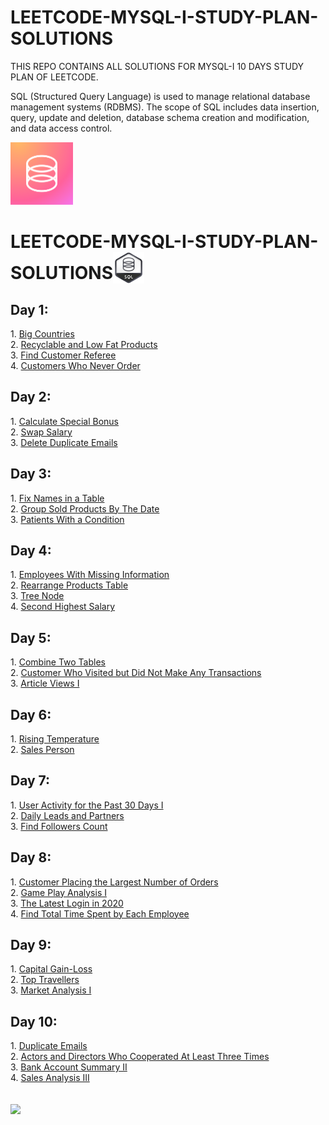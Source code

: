 # LEETCODE-MYSQL-I-STUDY-PLAN-SOLUTIONS
THIS REPO CONTAINS ALL SOLUTIONS FOR MYSQL-I 10 DAYS STUDY PLAN OF LEETCODE.

SQL (Structured Query Language) is used to manage relational database management systems (RDBMS). The scope of SQL includes data insertion, query, update and deletion, database schema creation and modification, and data access control.

<img src="https://github.com/its-red-eagle/LEETCODE-MYSQL-I-STUDY-PLAN-SOLUTIONS/blob/master/README%20Files/sql%20logo.png" width="100px" height="100px"/>

<h1>LEETCODE-MYSQL-I-STUDY-PLAN-SOLUTIONS<img src="https://github.com/its-red-eagle/LEETCODE-MYSQL-I-STUDY-PLAN-SOLUTIONS/blob/master/README%20Files/SQLI.png"width="50px"height="50px" align="absbottom"/></h1>


<h2> Day 1:</h2>
1. <a href="https://github.com/its-red-eagle/LEETCODE-MYSQL-I-STUDY-PLAN-SOLUTIONS/blob/master/DAY%201%20SELECT/595.%20Big%20Countries.sql">Big Countries</a></br>
2. <a href="https://github.com/its-red-eagle/LEETCODE-MYSQL-I-STUDY-PLAN-SOLUTIONS/blob/master/DAY%201%20SELECT/1757.%20Recyclable%20and%20Low%20Fat%20Products.sql">Recyclable and Low Fat Products</a></br>
3. <a href="https://github.com/its-red-eagle/LEETCODE-MYSQL-I-STUDY-PLAN-SOLUTIONS/blob/master/DAY%201%20SELECT/584.%20Find%20Customer%20Referee.sql">Find Customer Referee</a></br>
4. <a href="https://github.com/its-red-eagle/LEETCODE-MYSQL-I-STUDY-PLAN-SOLUTIONS/blob/master/DAY%201%20SELECT/183.%20Customers%20Who%20Never%20Order.sql">Customers Who Never Order</a></br>


<h2> Day 2:</h2>
1. <a href="https://github.com/its-red-eagle/LEETCODE-MYSQL-I-STUDY-PLAN-SOLUTIONS/blob/master/DAY%202%20SELECT%20%26%20ORDER/1873.%20Calculate%20Special%20Bonus.sql">Calculate Special Bonus</a></br>
2. <a href="https://github.com/its-red-eagle/LEETCODE-MYSQL-I-STUDY-PLAN-SOLUTIONS/blob/master/DAY%202%20SELECT%20%26%20ORDER/627.%20Swap%20Salary.sql">Swap Salary</a></br>
3. <a href="https://github.com/its-red-eagle/LEETCODE-MYSQL-I-STUDY-PLAN-SOLUTIONS/blob/master/DAY%202%20SELECT%20%26%20ORDER/196.%20Delete%20Duplicate%20Emails.sql">Delete Duplicate Emails</a></br>

<h2> Day 3:</h2>
1. <a href="https://github.com/its-red-eagle/LEETCODE-MYSQL-I-STUDY-PLAN-SOLUTIONS/blob/master/Day%203%20STRING%20PROCESSING%20FUNCTIONS/1667.%20Fix%20Names%20in%20a%20Table.sql">Fix Names in a Table</a></br>
2. <a href="https://github.com/its-red-eagle/LEETCODE-MYSQL-I-STUDY-PLAN-SOLUTIONS/blob/master/Day%203%20STRING%20PROCESSING%20FUNCTIONS/1484.%20Group%20Sold%20Products%20By%20The%20Date.sql">Group Sold Products By The Date</a></br>
3. <a href="https://github.com/its-red-eagle/LEETCODE-MYSQL-I-STUDY-PLAN-SOLUTIONS/blob/master/Day%203%20STRING%20PROCESSING%20FUNCTIONS/1527.%20Patients%20With%20a%20Condition.sql">Patients With a Condition</a></br>

<h2> Day 4:</h2>
1. <a href="https://github.com/its-red-eagle/LEETCODE-MYSQL-I-STUDY-PLAN-SOLUTIONS/blob/master/DAY%204%20UNION%20%26%20SELECT/1965.%20Employees%20With%20Missing%20Information.sql">Employees With Missing Information</a></br>
2. <a href="https://github.com/its-red-eagle/LEETCODE-MYSQL-I-STUDY-PLAN-SOLUTIONS/blob/master/DAY%204%20UNION%20%26%20SELECT/1795.%20Rearrange%20Products%20Table.sql">Rearrange Products Table </a></br>
3. <a href="https://github.com/its-red-eagle/LEETCODE-MYSQL-I-STUDY-PLAN-SOLUTIONS/blob/master/DAY%204%20UNION%20%26%20SELECT/608.%20Tree%20Node.sql">Tree Node</a></br>
4. <a href="https://github.com/its-red-eagle/LEETCODE-MYSQL-I-STUDY-PLAN-SOLUTIONS/blob/master/DAY%204%20UNION%20%26%20SELECT/176.%20Second%20Highest%20Salary.sql">Second Highest Salary</a></br>

<h2> Day 5:</h2>
1. <a href="https://github.com/its-red-eagle/LEETCODE-MYSQL-I-STUDY-PLAN-SOLUTIONS/blob/master/DAY%205%20UNION/175.%20Combine%20Two%20Tables.sql">Combine Two Tables</a></br>
2. <a href="https://github.com/its-red-eagle/LEETCODE-MYSQL-I-STUDY-PLAN-SOLUTIONS/blob/master/DAY%205%20UNION/1581.%20Customer%20Who%20Visited%20but%20Did%20Not%20Make%20Any%20Transactions.sql">Customer Who Visited but Did Not Make Any Transactions</a></br>
3. <a href="https://github.com/its-red-eagle/LEETCODE-MYSQL-I-STUDY-PLAN-SOLUTIONS/blob/master/DAY%205%20UNION/1148.%20Article%20Views%20I.sql">Article Views I</a></br>

<h2> Day 6:</h2>
1. <a href="https://github.com/its-red-eagle/LEETCODE-MYSQL-I-STUDY-PLAN-SOLUTIONS/blob/master/DAY%206%20UNION/197.%20Rising%20Temperature.sql">Rising Temperature</a></br>
2. <a href="https://github.com/its-red-eagle/LEETCODE-MYSQL-I-STUDY-PLAN-SOLUTIONS/blob/master/DAY%206%20UNION/607.%20Sales%20Person.sql">Sales Person</a></br>

<h2> Day 7:</h2>
1. <a href="https://github.com/its-red-eagle/LEETCODE-MYSQL-I-STUDY-PLAN-SOLUTIONS/blob/master/DAY%207%20FUNCTION/1141.%20User%20Activity%20for%20the%20Past%2030%20Days%20I.sql">User Activity for the Past 30 Days I</a></br>
2. <a href="https://github.com/its-red-eagle/LEETCODE-MYSQL-I-STUDY-PLAN-SOLUTIONS/blob/master/DAY%207%20FUNCTION/1693.%20Daily%20Leads%20and%20Partners.sql">Daily Leads and Partners</a></br>
3. <a href="https://github.com/its-red-eagle/LEETCODE-MYSQL-I-STUDY-PLAN-SOLUTIONS/blob/master/DAY%207%20FUNCTION/1729.%20Find%20Followers%20Count.sql">Find Followers Count</a></br>

<h2> Day 8:</h2>
1. <a href="https://github.com/its-red-eagle/LEETCODE-MYSQL-I-STUDY-PLAN-SOLUTIONS/blob/master/DAY%208%20FUNCTION/586.%20Customer%20Placing%20the%20Largest%20Number%20of%20Orders.sql">Customer Placing the Largest Number of Orders</a></br>
2. <a href="https://github.com/its-red-eagle/LEETCODE-MYSQL-I-STUDY-PLAN-SOLUTIONS/blob/master/DAY%208%20FUNCTION/511.%20Game%20Play%20Analysis%20I.sql">Game Play Analysis I</a></br>
3. <a href="https://github.com/its-red-eagle/LEETCODE-MYSQL-I-STUDY-PLAN-SOLUTIONS/blob/master/DAY%208%20FUNCTION/1890.%20The%20Latest%20Login%20in%202020.sql">The Latest Login in 2020</a></br>
4. <a href="https://github.com/its-red-eagle/LEETCODE-MYSQL-I-STUDY-PLAN-SOLUTIONS/blob/master/DAY%208%20FUNCTION/1741.%20Find%20Total%20Time%20Spent%20by%20Each%20Employee.sql">Find Total Time Spent by Each Employee</a></br>

<h2> Day 9:</h2>
1. <a href="https://github.com/its-red-eagle/LEETCODE-MYSQL-I-STUDY-PLAN-SOLUTIONS/blob/master/DAY%209%20CONTROL%20OF%20FLOW/1393.%20Capital%20Gain%20OR%20Loss.sql">Capital Gain-Loss</a></br>
2. <a href="https://github.com/its-red-eagle/LEETCODE-MYSQL-I-STUDY-PLAN-SOLUTIONS/blob/master/DAY%209%20CONTROL%20OF%20FLOW/1407.%20Top%20Travellers.sql">Top Travellers</a></br>
3. <a href="https://github.com/its-red-eagle/LEETCODE-MYSQL-I-STUDY-PLAN-SOLUTIONS/blob/master/DAY%209%20CONTROL%20OF%20FLOW/1158.%20Market%20Analysis%20I.sql">Market Analysis I</a></br>

<h2> Day 10:</h2>
1. <a href="https://github.com/its-red-eagle/LEETCODE-MYSQL-I-STUDY-PLAN-SOLUTIONS/blob/master/DAY%2010%20WHERE/182.%20Duplicate%20Emails.sql">Duplicate Emails</a></br>
2. <a href="https://github.com/its-red-eagle/LEETCODE-MYSQL-I-STUDY-PLAN-SOLUTIONS/blob/master/DAY%2010%20WHERE/1050.%20Actors%20and%20Directors%20Who%20Cooperated%20At%20Least%20Three%20Times.sql">Actors and Directors Who Cooperated At Least Three Times</a></br>
3. <a href="https://github.com/its-red-eagle/LEETCODE-MYSQL-I-STUDY-PLAN-SOLUTIONS/blob/master/DAY%2010%20WHERE/1587.%20Bank%20Account%20Summary%20II.sql">Bank Account Summary II</a></br>
4. <a href="https://github.com/its-red-eagle/LEETCODE-MYSQL-I-STUDY-PLAN-SOLUTIONS/blob/master/DAY%2010%20WHERE/1084.%20Sales%20Analysis%20III.sql">Sales Analysis III</a></br>
</br></br>
<img src="./SQL-Badge.jpg">
